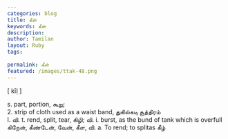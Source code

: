 ```yaml
---
categories: blog
title: கீள்
keywords: கீள்
description: 
author: Tamilan
layout: Ruby
tags: 
 
permalink: கீள்
featured: /images/ttak-48.png
---
```

  
[ kīḷ ]  
  
s. part, portion, கூறு;  
2. strip of cloth used as a waist band, துகில்கடி சூத்திரம்  
I. வி. t. rend, split, tear, கிழி; வி. i. burst, as the bund of tank which is overfull  
கிறேன், கீண்டேன், வேன், கீள, வி. a. To rend; to splitas கீழ்